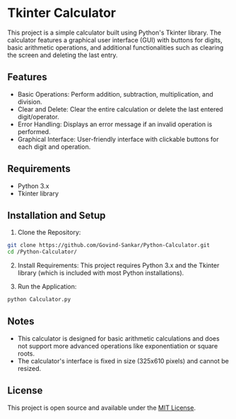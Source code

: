 # Tkinter Calculator
This project is a simple calculator built using Python's Tkinter library. The calculator features a graphical user interface (GUI) with buttons for digits, basic arithmetic operations, and additional functionalities such as clearing the screen and deleting the last entry.

## Features
- Basic Operations: Perform addition, subtraction, multiplication, and division.
- Clear and Delete: Clear the entire calculation or delete the last entered digit/operator.
- Error Handling: Displays an error message if an invalid operation is performed.
- Graphical Interface: User-friendly interface with clickable buttons for each digit and operation.

## Requirements
- Python 3.x
- Tkinter library

## Installation and Setup
1. Clone the Repository:
```bash
git clone https://github.com/Govind-Sankar/Python-Calculator.git
cd /Python-Calculator/
```
2. Install Requirements: This project requires Python 3.x and the Tkinter library (which is included with most Python installations).

3. Run the Application:
```bash
python Calculator.py
```

## Notes
- This calculator is designed for basic arithmetic calculations and does not support more advanced operations like exponentiation or square roots.
-  The calculator's interface is fixed in size (325x610 pixels) and cannot be resized.

## License
This project is open source and available under the [MIT License](https://opensource.org/licenses/MIT).